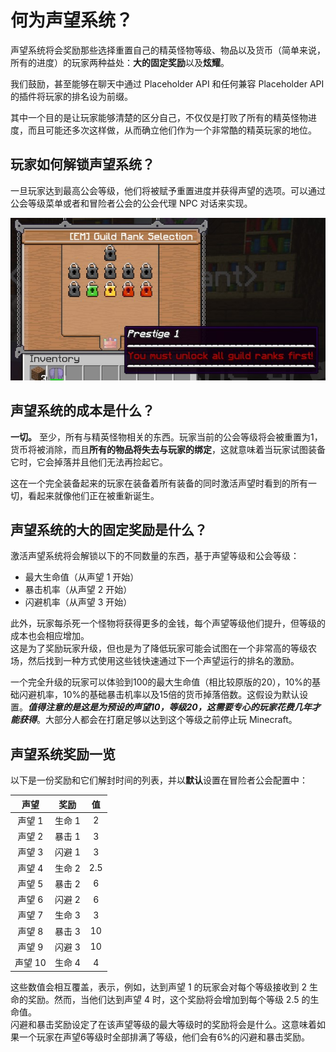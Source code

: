 # 何为声望系统？

声望系统将会奖励那些选择重置自己的精英怪物等级、物品以及货币（简单来说，所有的进度）的玩家两种益处：**大的固定奖励**以及**炫耀**。

我们鼓励，甚至能够在聊天中通过 Placeholder API 和任何兼容 Placeholder API 的插件将玩家的排名设为前缀。

其中一个目的是让玩家能够清楚的区分自己，不仅仅是打败了所有的精英怪物进度，而且可能还多次这样做，从而确立他们作为一个非常酷的精英玩家的地位。

## 玩家如何解锁声望系统？

一旦玩家达到最高公会等级，他们将被赋予重置进度并获得声望的选项。可以通过公会等级菜单或者和冒险者公会的公会代理 NPC 对话来实现。

<div align="center">

![prestige_guild_rank.jpg](../../../img/wiki/prestige_guild_rank.jpg)

</div>

## 声望系统的成本是什么？

**一切。** 至少，所有与精英怪物相关的东西。玩家当前的公会等级将会被重置为1，货币将被消除，而且**所有的物品将失去与玩家的绑定**，这就意味着当玩家试图装备它时，它会掉落并且他们无法再捡起它。

这在一个完全装备起来的玩家在装备着所有装备的同时激活声望时看到的所有一切，看起来就像他们正在被重新诞生。

## 声望系统的大的固定奖励是什么？

激活声望系统将会解锁以下的不同数量的东西，基于声望等级和公会等级：

- 最大生命值（从声望 1 开始）
- 暴击机率（从声望 2 开始）
- 闪避机率（从声望 3 开始）

此外，玩家每杀死一个怪物将获得更多的金钱，每个声望等级他们提升，但等级的成本也会相应增加。<br>这是为了奖励玩家升级，但也是为了降低玩家可能会试图在一个非常高的等级农场，然后找到一种方式使用这些钱快速通过下一个声望运行的排名的激励。

一个完全升级的玩家可以体验到100的最大生命值（相比较原版的20），10%的基础闪避机率，10%的基础暴击机率以及15倍的货币掉落倍数。这假设为默认设置。***值得注意的是这是为预设的声望10，等级20，这需要专心的玩家花费几年才能获得***。大部分人都会在打磨足够以达到这个等级之前停止玩 Minecraft。

## 声望系统奖励一览
以下是一份奖励和它们解封时间的列表，并以**默认**设置在冒险者公会配置中：

<div align="center">

|   声望  |   奖励   |  值  |
|:--------:|:----------:|:-----:|
| 声望 1  |  生命 1  |   2  |
| 声望 2  | 暴击 1 |   3  | 实际为 3
| 声望 3  |  闪避 1  |   3  | 实际为 4
| 声望 4  |  生命 2  |  2.5  |
| 声望 5  | 暴击 2 |   6   |
| 声望 6  |  闪避 2  |   6  |
| 声望 7  |  生命 3  |   3   |
| 声望 8  | 暴击 3 |  10   |
| 声望 9  |  闪避 3  |  10   |
| 声望 10 |  生命 4  |   4   |

</div>

这些数值会相互覆盖，表示，例如，达到声望 1 的玩家会对每个等级接收到 2 生命的奖励。然而，当他们达到声望 4 时，这个奖励将会增加到每个等级 2.5 的生命值。
<br>闪避和暴击奖励设定了在该声望等级的最大等级时的奖励将会是什么。这意味着如果一个玩家在声望6等级时全部排满了等级，他们会有6%的闪避和暴击奖励。